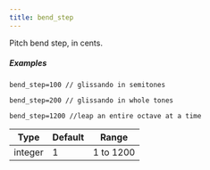 ```yaml
---
title: bend_step
---
```

Pitch bend step, in cents.

##### Examples

```
bend_step=100 // glissando in semitones

bend_step=200 // glissando in whole tones

bend_step=1200 //leap an entire octave at a time
```

| Type    | Default | Range     |
| ---     | ---     | ---       |
| integer | 1       | 1 to 1200 |
